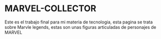 # MARVEL-COLLECTOR
Este es el trabajo final para mi materia de tecnologia, esta pagina se trata sobre Marvle legends, estas son unas figuras articuladas de personajes de MARVEL
